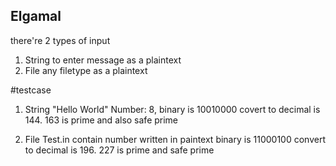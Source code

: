 ## Elgamal 

there're 2 types of input
1. String to enter message as a plaintext 
2. File any filetype as a plaintext

#testcase 
1. String "Hello World" Number: 8, binary is 10010000 covert to decimal is 144. 163 is prime and also safe prime

2. File Test.in contain number written in paintext binary is 11000100 convert to decimal is 196. 227 is prime and safe prime
